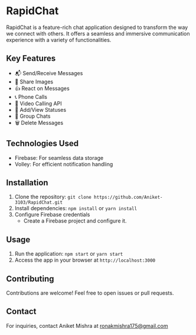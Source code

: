 # RapidChat



RapidChat is a feature-rich chat application designed to transform the way we connect with others. It offers a seamless and immersive communication experience with a variety of functionalities.

## Key Features

- 📬 Send/Receive Messages
- 📸 Share Images
- 👍 React on Messages
- 📞 Phone Calls
- 🎥 Video Calling API
- 📝 Add/View Statuses
- 👥 Group Chats
- 🗑️ Delete Messages

## Technologies Used

- Firebase: For seamless data storage
- Volley: For efficient notification handling

## Installation

1. Clone the repository: `git clone https://github.com/Aniket-3103/RapidChat.git`
2. Install dependencies: `npm install` or `yarn install`
3. Configure Firebase credentials
   - Create a Firebase project and configure it.

## Usage

1. Run the application: `npm start` or `yarn start`
2. Access the app in your browser at `http://localhost:3000`

## Contributing

Contributions are welcome! Feel free to open issues or pull requests.


## Contact

For inquiries, contact Aniket Mishra at ronakmishra175@gmail.com

